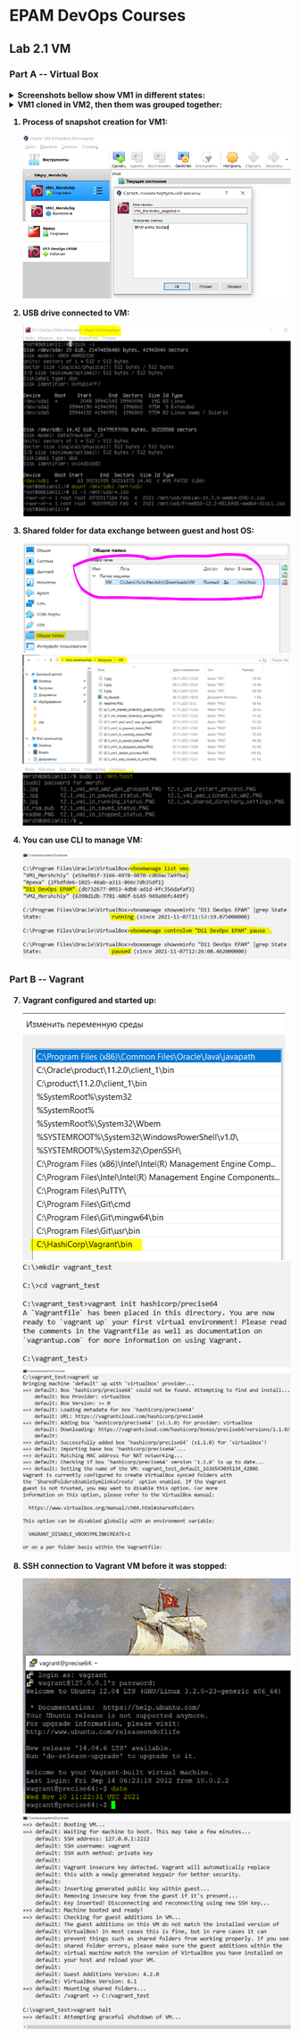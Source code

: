 <h1>EPAM DevOps Courses</h1>
<h2>Lab 2.1 VM</h2>
<h3>Part A -- Virtual Box</h3>
<h4>
<details><summary>Screenshots bellow show VM1 in different states:</summary>
<img src=t2.1_vm1_in_running_state.PNG>
<img src=t2.1_vm1_in_paused_state.PNG>
<img src=t2.1_vm1_in_saved_state.PNG>
<img src=t2.1_vm1_in_restart_process.PNG>
<img src=t2.1_vm1_in_stopped_state.PNG>
</details>

<details><summary>VM1 cloned in VM2, then them was grouped together:</summary>

<img
 src=t2.1_vm1_was_cloned_in_wm2.PNG><img
 src=t2.1_vm1_was_grouped_with_wm2.PNG>
</details><ol>


<li> Process of snapshot creation for VM1:<p><img
 src=t2.1_vm1_snapshot_creation.PNG>
<li> USB drive connected to VM:<p><img
 src=t2.1_vm1_USB_flash_was_mounted.PNG>
<li> Shared folder for data exchange between guest and host OS:<p><img
 src=t2.1_vm_shared_directory_settings.PNG><img
 src=t2.1_vm_shared_directory_host_OS.PNG><img
 src=t2.1_vm_shared_directory_guest_OS.PNG>
<li> You can use CLI to manage VM:<p><img
 src=t2.1_vbox_CLI.PNG>
</ol></h4>
<h3>Part B -- Vagrant</h3>
<h4><ol start=7>
<li> Vagrant configured and started up:<p><img
 src=t2.1_vagrant_path.PNG><img
 src=t2.1_vagrant_init.PNG><img
 src=t2.1_vagrant_up.PNG>
<li> SSH connection to Vagrant VM before it was stopped:<p><img
 src=t2.1_vagrant_putty.PNG><img
 src=t2.1_vagrant_halt.PNG>
</ol></h4>

